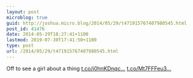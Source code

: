 ```yaml
---
layout: post
microblog: true
guid: http://joshua.micro.blog/2014/05/29/t471915767407980545.html
post_id: 41476
date: 2014-05-29T18:27:41+1100
lastmod: 2019-07-30T17:41:50+1100
type: post
url: /2014/05/29/t471915767407980545.html
---
```

Off to see a girl about a thing [t.co/i0hnKDnqc...](http://t.co/i0hnKDnqcT) [t.co/Mt7FFFeu3...](http://t.co/Mt7FFFeu3H)
